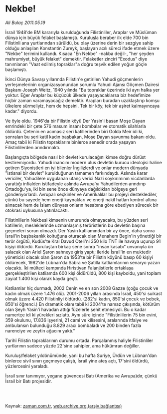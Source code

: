 # Nekbe!

*Ali Bulaç 2011.05.19*

<td class="columnist-detail">
<p>İsrail 1948'de BM kararıyla kurulduğunda Filistinliler, Araplar ve Müslüman dünya için büyük felaket başlamıştı. Kuruluşla beraber ilk elde 700 bin Filistinli ana yurtlarından sürüldü, bu olay üzerine derin bir sezgiye sahip olduğu anlaşılan Konstantin Zureyk, başlayan acılı süreci ifade etmek üzere "Nekbe" terimini kullandı. Kısaca "En Nekbe" -nakba değil-, "her şeyden mahrumiyet, büyük felaket" demektir. Felaketler zinciri "Exodus" diye tanımlanan "Vaat edilmiş topraklar"a doğru teşvik edilen yoğun göçle başlamıştı.</p>
<p>
<div id="haberMetinDiv">
<p>İkinci Dünya Savaşı yıllarında Filistin'e getirilen Yahudi göçmenlerin yerleşmelerinin organizasyonundan sorumlu Yahudi Ajansı Göçmen Dairesi Başkanı Joseph Weitz, 1940 yılında "Bu topraklar üzerinde iki ayrı halka yer yoktur. Eğer Araplar bu küçücük ülkede yaşayacaklarsa biz hedefimize hiçbir zaman varamayacağız demektir. Arapları buradan uzaklaştırıp komşu ülkelere sürmeliyiz, hem de hepsini. Tek bir köy, tek bir aşiret kalmayıncaya kadar." diyordu.
<p>Ve öyle oldu. 1946'da bir Filistin köyü Der Yasin'i basan Moşe Dayan emrindeki bir çete 576 masum insanı bombalar ve otomatik silahlarla öldürdü. Çetenin en acımasız seri katillerinden biri Golda Meir idi ki, sonraları bu seri katil kadın başbakan, Moşe Dayan savunma bakanı oldu. Amaç tabii ki Filistin topraklarını binlerce senedir orada yaşayan Filistinlilerden arındırmaktı.
<p>Başlangıçta bölgede nasıl bir devlet kurulacağını kimse doğru dürüst kestiremiyordu. Yahudi inancını modern ulus devletin kurucu ideolojisi haline getiren Siyonistleri en iyi bilenler İngilizlerdi ve onlar modern dünyada "istisnai bir devlet" kurulduğunun tamamen farkındaydı. Aslında karar vericiler, Yahudilere uygulanan utanç verici Nazi soykırımının vicdanlarda yarattığı infialden istifadeyle aslında Avrupa'yı Yahudilerden arındırıp Ortadoğu'ya, iki bin sene önce dünyaya dağıldıkları bölgeye geri gönderiyorlardı. Avrupalı seçkinler ve Amerikalılar bu projeyi desteklediler, çünkü bu sayede hem enerji kaynakları ve enerji nakil hatları kontrol altına alınacak hem de İslam dünyası onların hesabına göre ebediyen sürecek bir otokrasi uykusuna yatırılacaktı.
<p>Filistinlilerin Nekbesi kimsenin umurunda olmayacaktı, bu yüzden seri katillerin, mesleklerinde uzmanlaşmış teröristlerin bu devletin başına geçmeleri sorun olmazdı. Der Yasin katliamından bir ay önce, daha sonra İsrail'in başbakanlık koltuğuna oturacak olan Menahem Begin'in yönettiği bir terör örgütü, Kudüs'te Kral Davud Oteli'ni 350 kilo TNT ile havaya uçurup 91 kişiyi öldürdü. Kuruluştan birkaç sene sonra "insan kasabı" unvanıyla ün salacak olan Ariel Şaron sahneye giriş yaptı; ileride İsrail'in en muktedir yöneticisi olacak olan Şaron da 1953'te bir Filistin köyünü basıp 60 kişiyi öldürecek, 1982'de Lübnan'da Sabra ve Şatilla katliamlarının senaryo yazarı olacaktı. İki mülteci kampında Hıristiyan Falanjistlerle ortaklaşa gerçekleştirilen katliamda 600 kişi öldürüldü, 800 kişi kayboldu, yani toplam zayiat 1.400 kişi olarak kayda geçti.
<p>Katliamlar hiç durmadı, 2002 Cenin ve en son 2008 Gazze (çoğu çocuk ve kadın olmak üzere 1.476 ölü). 2001-2006 yılları arasında İsrail, 450'si suikast olmak üzere 4.420 Filistinliyi öldürdü. (282'si kadın, 850'si çocuk ve bebek, 850'si öğrenci.) En dramatik olanı tabii ki 2004'te namaz çıkışında, kötürüm olan Şeyh Yasin'i havadan attığı füzelerle şehit etmesiydi. Bu o kadar namertçe idi ki yürekleri sızlattı. Aynı süre içinde "Filistinlilerin 75 bin evini, 359 okulunu, 17.836 işyerini, 21 cami ve kilisesini, aralarında itfaiye ve ambulansın bulunduğu 8.829 aracı bombaladı ve 200 binden fazla narenciye ve zeytin ağacını yaktı."
<p>Tarihî Filistin topraklarının durumu ortada. Parçalanmış haliyle Filistinliler yurtlarının sadece yüzde 22'sine sahipler, ama hükümran değiller.
<p>Kuruluş/felaket yıldönümünde, yani bu hafta Suriye, Ürdün ve Lübnan'dan binlerce sivil sınırı geçmeye çalıştı, İsrail yine ateş açtı, 17'sini öldürdü, yüzlercesini yaraladı.
<p>İsrail sınır tanımıyor, yegane güvencesi Batı (Amerika ve Avrupa)dır, çünkü İsrail bir Batı projesidir. </p></p></p></p></p></p></p></p></div>
</p>


<p><br>
		 </br></p></td>

Kaynak: [zaman.com.tr](http://zaman.com.tr/yazar.do?yazino=1136041), [web.archive.org (arşiv bağlantısı)](http://web.archive.org/web/20110726014814/http://www.zaman.com.tr:80/yazar.do?yazino=1136041)
